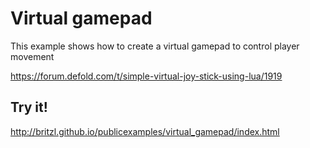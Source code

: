 # Virtual gamepad
This example shows how to create a virtual gamepad to control player movement

https://forum.defold.com/t/simple-virtual-joy-stick-using-lua/1919

## Try it!
http://britzl.github.io/publicexamples/virtual_gamepad/index.html
